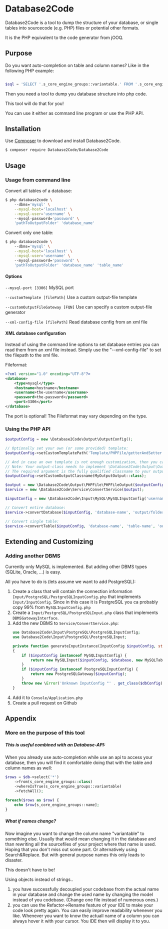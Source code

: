 # Database2Code

Database2Code is a tool to dump the structure of your database, or single tables into sourcecode (e.g. PHP) files or potential other formats.

It is the PHP equivalent to the code generator from jOOQ.

## Purpose

Do you want auto-completion on table and column names? Like in the following PHP example:

```php

$sql = 'SELECT '.s_core_engine_groups::variantable.' FROM '.s_core_engine_groups::class;
```

Then you need a tool to dump you database structure into php code. 

This tool will do that for you!

You can use it either as command line program or use the PHP API. 

## Installation

Use [Composer](https://getcomposer.org/) to download and install Database2Code. 

```bash
$ composer require Database2Code/Database2Code
```

## Usage

### Usage from command line

Convert all tables of a database:
```bash
$ php database2code \ 
    --dbms='mysql' \
    --mysql-host='localhost' \
    --mysql-user='username' \ 
    --mysql-password='password' \
    'pathToOutputFolder' 'database_name'
```

Convert only one table:
```bash
$ php database2code \ 
    --dbms='mysql' \
    --mysql-host='localhost' \
    --mysql-user='username' \ 
    --mysql-password='password' \
    'pathToOutputFolder' 'database_name' 'table_name'
```

#### Options

```--mysql-port [3306]``` MySQL port

```--customTemplate [filePath]``` Use a custom output-file template

```--customOutputFileGateway [FQN]``` Use can specify a custom output-file generator

```--xml-config-file [filePath]``` Read database config from an xml file

#### XML database configuration

Instead of using the command line options to set database entries you can read them from an xml file instead.
Simply use the "--xml-config-file" to set the filepath to the xml file.

Fileformat:
```xml
<?xml version="1.0" encoding="UTF-8"?>
<database>
    <type>mysql</type>
    <hostname>hostname</hostname>
    <username>the-username</username>
    <password>the-password</password>
    <port>3306</port>
</database>
```

The port is optional!
The Fileformat may vary depending on the type.

### Using the PHP API

```php
$outputConfig = new \Database2Code\Output\OutputConfig();

// Optionally set your own (or some provided) template:
$outputConfig->setCustomTemplatePath('Template/PHPFile/getterAndSetter.php');

// And in case an own template is not enough customization, then you can provide an your own output-class.
// Note: Your output-class needs to implement \Database2Code\Output\Output interface.
// The required argument is the fully qualified classname to your output-class:
$outputConfig->setCustomOutputClassname(MyOutputOutput::class);

$output = new \Database2Code\Output\PHPFile\PHPFileOutput($outputConfig);
$service = new \Database2Code\Service\ConvertService($output);

$inputConfig = new \Database2Code\Input\MySQL\MySQLInputConfig('username', 'password', 'hostname');

// Convert entire database:
$service->convertDatabase($inputConfig, 'database-name', 'output/folder/path');

// Convert single table:
$service->convertTable($inputConfig, 'database-name', 'table-name', 'output/folder/path');
```

## Extending and Customizing

### Adding another DBMS

Currently only MySQL is implemented. But adding other DBMS types (SQLite, Oracle, ...) is easy.

All you have to do is (lets assume we want to add PostgreSQL):
 
 1. Create a class that will contain the connection information ```Input/PostgreSQL/PostgreSQLInputConfig.php``` that implements ```Input/InputConfig```. Since in this case it is PostgreSQL you ca probably copy 99% from ```MySQLInputConfig.php```
 2. Create a ```Input/PostgreSQL/PostgreSQLInput.php``` class that implements ```DBMSGatewayInterface```. 
 3. Add the new DBMS to ```Service/ConvertService.php```: 
    ```php
    use Database2Code\Input\PostgreSQL\PostgreSQLInputConfig;
    use Database2Code\Input\PostgreSQL\PostgreSQLInput;
    
    private function generateInputInstance(InputConfig $inputConfig, string $database) : Input
    {
        if ($inputConfig instanceof MySQLInputConfig) {
            return new MySQLInput($inputConfig, $database, new MySQLTableHydrator());
        }
        if ($inputConfig instanceof PostgreSQLInputConfig) {
            return new PostgreSQLGateway($inputConfig);
        }
        throw new \Error('Unknown InputConfig "' . get_class($dbConfig) . '"!');
    }
    ```
 4. Add it to ```Console/Application.php```
 5. Create a pull request on Github
 
## Appendix

### <a name="furtherPurpose"></a>More on the purpose of this tool

##### This is useful combined with an Database-API:

When you already use auto-completion while use an api to access your database, then you will find it comfortable doing that with the table and column names as well:

```php
$rows = $db->select('*')
    ->from(s_core_engine_groups::class)
    ->whereIsTrue(s_core_engine_groups::variantable)
    ->fetchAll();
    
foreach($rows as $row) {
    echo $row[s_core_engine_groups::name];   
}
```

##### What if names change?

Now imagine you want to change the column name "variantable" to something else. 
Usually that would mean changing it in the database and than rewriting all the sourcefiles of your project where that name is used. Hoping that you don't miss out some part. Or alternatively using Search&Replace. But with general purpose names this only leads to disaster.

This doesn't have to be! 

Using objects instead of strings..
1. you have successfully decoupled your codebase from the actual name in your database and change the used name by changing the model instead of you codebase. (Change one file instead of numerous ones.)
2. you can use the Refactor->Rename feature of your IDE to make your code look pretty again. You can easily improve readability whenever you like. Whenever you want to know the actuall name of a column you can always hover it with your cursor. You IDE then will display it to you. 




